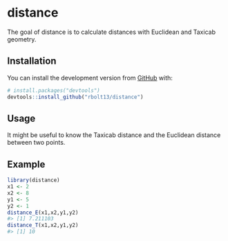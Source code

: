 
<!-- README.md is generated from README.Rmd. Please edit that file -->

# distance

<!-- badges: start -->
<!-- badges: end -->

The goal of distance is to calculate distances with Euclidean and
Taxicab geometry.

## Installation

You can install the development version from
[GitHub](https://github.com/) with:

``` r
# install.packages("devtools")
devtools::install_github("rbolt13/distance")
```

## Usage

It might be useful to know the Taxicab distance and the Euclidean
distance between two points.

## Example

``` r
library(distance)
x1 <- 2
x2 <- 8
y1 <- 5
y2 <- 1
distance_E(x1,x2,y1,y2)
#> [1] 7.211103
distance_T(x1,x2,y1,y2)
#> [1] 10
```
